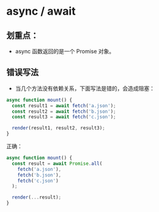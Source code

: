 # async / await

## 划重点：
* async 函数返回的是一个 Promise 对象。



## 错误写法
* 当几个方法没有依赖关系，下面写法是错的，会造成阻塞：
```js
async function mount() {
  const result1 = await fetch('a.json');
  const result2 = await fetch('b.json');
  const result3 = await fetch('c.json');

  render(result1, result2, result3);
}
```
正确：
```js
async function mount() {
  const result = await Promise.all(
    fetch('a.json'),
    fetch('b.json'),
    fetch('c.json')
  );

  render(...result);
}
```